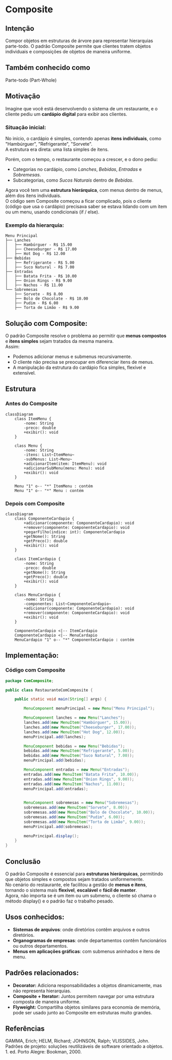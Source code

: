 # Composite

## Intenção
Compor objetos em estruturas de árvore para representar hierarquias parte-todo. O padrão Composite permite que clientes tratem objetos individuais e composições de objetos de maneira uniforme.

## Também conhecido como
Parte-todo (Part-Whole)

## Motivação
Imagine que você está desenvolvendo o sistema de um restaurante, e o cliente pediu um **cardápio digital** para exibir aos clientes.

### Situação inicial:
No início, o cardápio é simples, contendo apenas **itens individuais**, como "Hambúrguer", "Refrigerante", "Sorvete".  
A estrutura era direta: uma lista simples de itens.

Porém, com o tempo, o restaurante começou a crescer, e o dono pediu:
- Categorias no cardápio, como *Lanches*, *Bebidas*, *Entradas* e *Sobremesas*.
- Subcategorias, como *Sucos Naturais* dentro de *Bebidas*.
  
Agora você tem uma **estrutura hierárquica**, com menus dentro de menus, além dos itens individuais.  
O código sem Composite começou a ficar complicado, pois o cliente (código que usa o cardápio) precisava saber se estava lidando com um item ou um menu, usando condicionais (if / else).

### Exemplo da hierarquia:
```
Menu Principal
├── Lanches
│   ├── Hambúrguer - R$ 15.00
│   ├── Cheeseburger - R$ 17.00
│   ├── Hot Dog - R$ 12.00
├── Bebidas
│   ├── Refrigerante - R$ 5.00
│   ├── Suco Natural - R$ 7.00
├── Entradas
│   ├── Batata Frita - R$ 10.00
│   ├── Onion Rings - R$ 9.00
│   ├── Nachos - R$ 11.00
└── Sobremesas
    ├── Sorvete - R$ 8.00
    ├── Bolo de Chocolate - R$ 10.00
    ├── Pudim - R$ 6.00
    ├── Torta de Limão - R$ 9.00
```

## Solução com Composite:
O padrão Composite resolve o problema ao permitir que **menus compostos** e **itens simples** sejam tratados da mesma maneira.  
Assim:
- Podemos adicionar menus e submenus recursivamente.
- O cliente não precisa se preocupar em diferenciar itens de menus.
- A manipulação da estrutura do cardápio fica simples, flexível e extensível.

## Estrutura

### Antes do Composite
```mermaid
classDiagram
    class ItemMenu {
        -nome: String
        -preco: double
        +exibir(): void
    }

    class Menu {
        -nome: String
        -itens: List~ItemMenu~
        -subMenus: List~Menu~
        +adicionarItem(item: ItemMenu): void
        +adicionarSubMenu(menu: Menu): void
        +exibir(): void
    }

    Menu "1" o-- "*" ItemMenu : contém
    Menu "1" o-- "*" Menu : contém
```

### Depois com Composite
```mermaid
classDiagram
    class ComponenteCardapio {
        +adicionar(componente: ComponenteCardapio): void
        +remover(componente: ComponenteCardapio): void
        +pegarFilho(indice: int): ComponenteCardapio
        +getNome(): String
        +getPreco(): double
        +exibir(): void
    }

    class ItemCardapio {
        -nome: String
        -preco: double
        +getNome(): String
        +getPreco(): double
        +exibir(): void
    }

    class MenuCardapio {
        -nome: String
        -componentes: List~ComponenteCardapio~
        +adicionar(componente: ComponenteCardapio): void
        +remover(componente: ComponenteCardapio): void
        +exibir(): void
    }

    ComponenteCardapio <|-- ItemCardapio
    ComponenteCardapio <|-- MenuCardapio
    MenuCardapio "1" o-- "*" ComponenteCardapio : contém
```

## Implementação:

### Código com Composite
```java
package ComComposite;

public class RestauranteComComposite {

    public static void main(String[] args) {

        MenuComponent menuPrincipal = new Menu("Menu Principal");

        MenuComponent lanches = new Menu("Lanches");
        lanches.add(new MenuItem("Hambúrguer", 15.00));
        lanches.add(new MenuItem("Cheeseburger", 17.00));
        lanches.add(new MenuItem("Hot Dog", 12.00));
        menuPrincipal.add(lanches);

        MenuComponent bebidas = new Menu("Bebidas");
        bebidas.add(new MenuItem("Refrigerante", 5.00));
        bebidas.add(new MenuItem("Suco Natural", 7.00));
        menuPrincipal.add(bebidas);

        MenuComponent entradas = new Menu("Entradas");
        entradas.add(new MenuItem("Batata Frita", 10.00));
        entradas.add(new MenuItem("Onion Rings", 9.00));
        entradas.add(new MenuItem("Nachos", 11.00));
        menuPrincipal.add(entradas);

        
        MenuComponent sobremesas = new Menu("Sobremesas");
        sobremesas.add(new MenuItem("Sorvete", 8.00));
        sobremesas.add(new MenuItem("Bolo de Chocolate", 10.00));
        sobremesas.add(new MenuItem("Pudim", 6.00));
        sobremesas.add(new MenuItem("Torta de Limão", 9.00));
        menuPrincipal.add(sobremesas);

        menuPrincipal.display();
    }
}
```

## Conclusão
O padrão Composite é essencial para **estruturas hierárquicas**, permitindo que objetos simples e compostos sejam tratados uniformemente.  
No cenário do restaurante, ele facilitou a gestão de **menus e itens**, tornando o sistema mais **flexível**, **escalável** e **fácil de manter**.  
Agora, não importa se é um item ou um submenu, o cliente só chama o método display() e o padrão faz o trabalho pesado.

## Usos conhecidos:
- **Sistemas de arquivos**: onde diretórios contêm arquivos e outros diretórios.
- **Organogramas de empresas**: onde departamentos contêm funcionários ou outros departamentos.
- **Menus em aplicações gráficas**: com submenus aninhados e itens de menu.

## Padrões relacionados:
- **Decorator:** Adiciona responsabilidades a objetos dinamicamente, mas não representa hierarquias.
- **Composite + Iterator:** Juntos permitem navegar por uma estrutura composta de maneira uniforme.
- **Flyweight:** Compartilha objetos similares para economia de memória, pode ser usado junto ao Composite em estruturas muito grandes.

## Referências
GAMMA, Erich; HELM, Richard; JOHNSON, Ralph; VLISSIDES, John. Padrões de projeto: soluções reutilizáveis de software orientado a objetos. 1. ed. Porto Alegre: Bookman, 2000.

